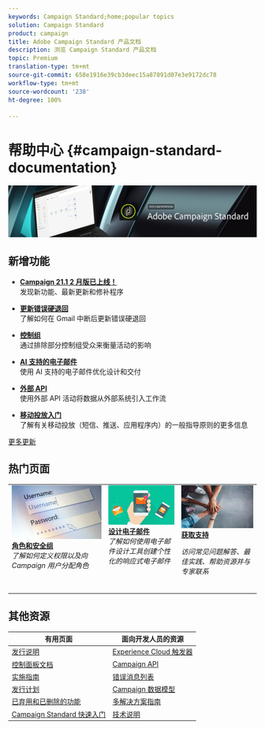 ```yaml
---
keywords: Campaign Standard;home;popular topics
solution: Campaign Standard
product: campaign
title: Adobe Campaign Standard 产品文档
description: 浏览 Campaign Standard 产品文档
topic: Premium
translation-type: tm+mt
source-git-commit: 658e1916e39cb3deec15a87891d07e3e9172dc78
workflow-type: tm+mt
source-wordcount: '238'
ht-degree: 100%

---
```



# 帮助中心 {#campaign-standard-documentation}

![](start/using/assets/do-not-localize/banner_acs_doc.jpg)

## 新增功能

* **[Campaign 21.1 2 月版已上线！](rn/using/release-notes.md)**<br/> 发现新功能、最新更新和修补程序

* **[更新错误硬退回](https://helpx.adobe.com/campaign/kb/update-bounce-qualification.html)**<br/> 了解如何在 Gmail 中断后更新错误硬退回

* **[控制组](sending/using/control-group.md)**<br/>
通过排除部分控制组受众来衡量活动的影响

* **[AI 支持的电子邮件](sending/using/predictive.md)**<br/>
使用 AI 支持的电子邮件优化设计和交付

* **[外部 API](automating/using/external-api.md)**<br/>
使用外部 API 活动将数据从外部系统引入工作流

* **[移动投放入门](https://helpx.adobe.com/cn/campaign/kb/acs-mobile.html)**<br/>
了解有关移动投放（短信、推送、应用程序内）的一般指导原则的更多信息

[更多更新](rn/using/documentation-updates.md)

## 热门页面

<table>
<tr>
  <td valign="top">
    <a href="administration/using/about-access-management.md">
      <img alt="角色" src="start/using/assets/roles.png"/>
    </a>
    <div>
    <a href="administration/using/about-access-management.md"><strong>角色和安全组</strong></a>
    </div>
    <em>了解如何定义权限以及向 Campaign 用户分配角色</em>
    <br>
  </td>
  <td valign="top">
    <a href="designing/using/designing-content-in-adobe-campaign.md">
      <img alt="设计工具" src="start/using/assets/design.png" />
    </a>
    <div>
    <a href="designing/using/designing-content-in-adobe-campaign.md"><strong>设计电子邮件</strong></a>
    </div>
    <em>了解如何使用电子邮件设计工具创建个性化的响应式电子邮件</em>
    <br>
  </td>
  <td valign="top">
       <img alt="支持" src="start/using/assets/do-not-localize/help.jpeg" />
    <div><a href="https://helpx.adobe.com/cn/campaign/kb/ac-support.html">
    <strong>获取支持</strong></a>
    </div>
    <p><em>访问常见问题解答、最佳实践、帮助资源并与专家联系</em></p>
    <br>
  </td>
</tr>
</table>

## 其他资源

| 有用页面 | 面向开发人员的资源 |
|---|---|
| [发行说明](rn/using/release-notes.md) | [Experience Cloud 触发器](integrating/using/about-adobe-experience-cloud-triggers.md) |
| [控制面板文档](https://docs.adobe.com/content/help/zh-Hans/control-panel/using/control-panel-home.html) | [Campaign API](api/using/get-started-apis.md) |
| [实施指南](https://helpx.adobe.com/cn/campaign/kb/campaign-standard-implementation-guide.html) | [错误消息列表](https://docs.adobe.com/content/help/zh-Hans/campaign-classic/technicalresources/error_messages/error_codes.html) |
| [发行计划](rn/using/release-planning.md) | [Campaign 数据模型](developing/using/datamodel-introduction.md) |
| [已弃用和已删除的功能](rn/using/deprecated-features.md) | [多解决方案指南](integrating/using/get-started-campaign-integrations.md) |
| [Campaign Standard 快速入门](start/using/about-campaign-standard.md) | [技术说明](https://helpx.adobe.com/cn/campaign/kb/acs-article-list.html) |
